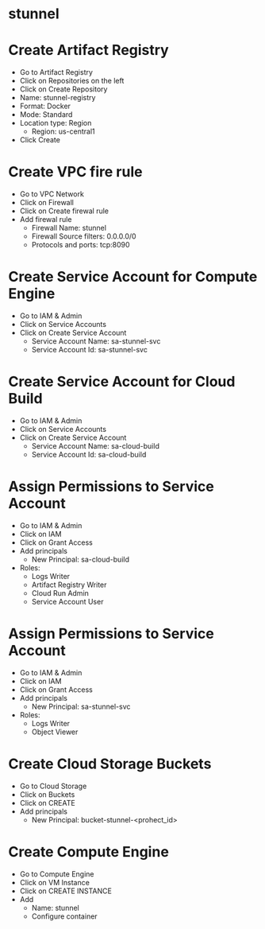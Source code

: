 
# stunnel

# Create Artifact Registry 
- Go to Artifact Registry
- Click on Repositories on the left
- Click on Create Repository
- Name: stunnel-registry
- Format: Docker
- Mode: Standard
- Location type: Region
    - Region: us-central1
- Click Create

# Create VPC fire rule
- Go to VPC Network
- Click on Firewall
- Click on Create firewal rule
- Add firewal rule
    - Firewall Name: stunnel
    - Firewall Source filters: 0.0.0.0/0
    - Protocols and ports: tcp:8090

# Create Service Account for Compute Engine
- Go to IAM & Admin
- Click on Service Accounts
- Click on Create Service Account
    - Service Account Name: sa-stunnel-svc
    - Service Account Id: sa-stunnel-svc

# Create Service Account for Cloud Build
- Go to IAM & Admin
- Click on Service Accounts
- Click on Create Service Account
    - Service Account Name: sa-cloud-build
    - Service Account Id: sa-cloud-build

# Assign Permissions to Service Account
- Go to IAM & Admin
- Click on IAM
- Click on Grant Access
- Add principals
    - New Principal: sa-cloud-build
- Roles:
    - Logs Writer
    - Artifact Registry Writer
    - Cloud Run Admin
    - Service Account User


# Assign Permissions to Service Account
- Go to IAM & Admin
- Click on IAM
- Click on Grant Access
- Add principals
    - New Principal: sa-stunnel-svc
- Roles:
    - Logs Writer
    - Object Viewer


# Create Cloud Storage Buckets
- Go to Cloud Storage
- Click on Buckets
- Click on CREATE
- Add principals
    - New Principal: bucket-stunnel-<prohect_id>


# Create Compute Engine
- Go to Compute Engine
- Click on VM Instance
- Click on CREATE INSTANCE
- Add 
    - Name: stunnel
    - Configure container


